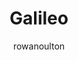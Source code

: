 ---
title: "Galileo"
github: https://github.com/rowanoulton/galileo-theme
demo: http://travelog.io
author: rowanoulton
ssg:
  - Jekyll
cms:
  - No Cms
---